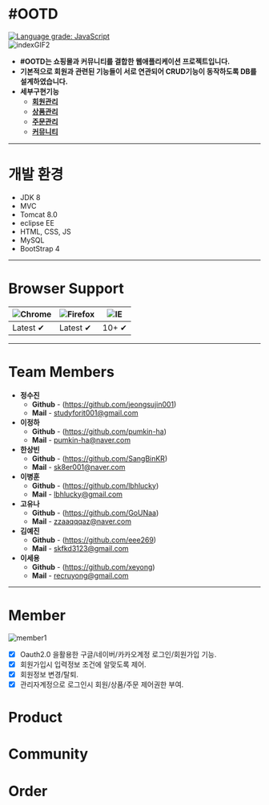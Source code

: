 # #OOTD
[![Language grade: JavaScript](https://img.shields.io/lgtm/grade/javascript/g/eee269/TeamPro.svg?logo=lgtm&logoWidth=18)](https://lgtm.com/projects/g/eee269/TeamPro/context:javascript)<br>
![indexGIF2](https://user-images.githubusercontent.com/73917786/103332993-8c639200-4aaf-11eb-8dc8-ef9579837237.gif)<br/>
* **#OOTD는 쇼핑몰과 커뮤니티를 결합한 웹애플리케이션 프로젝트입니다.**
* **기본적으로 회원과 관련된 기능들이 서로 연관되어 CRUD기능이 동작하도록 DB를 설계하였습니다.** 
* **세부구현기능**
   * **[회원관리](#member)**
   * **[상품관리](#product)**
   * **[주문관리](#order)**
   * **[커뮤니티](#community)**
   
   
---
# 개발 환경
* JDK 8
* MVC
* Tomcat 8.0
* eclipse EE
* HTML, CSS, JS
* MySQL
* BootStrap 4<br>
---
# Browser Support
![Chrome](https://raw.githubusercontent.com/alrra/browser-logos/master/src/chrome/chrome_48x48.png) | ![Firefox](https://raw.githubusercontent.com/alrra/browser-logos/master/src/firefox/firefox_48x48.png) | ![IE](https://raw.githubusercontent.com/alrra/browser-logos/master/src/edge/edge_48x48.png) |
--- | --- | --- |
Latest ✔ | Latest ✔ | 10+ ✔ |

---
# Team Members
* **정수진**
    * **Github** - (https://github.com/jeongsujin001)
    * **Mail** - <studyforit001@gmail.com>
* **이정하**
    * **Github** - (https://github.com/pumkin-ha)
    * **Mail** - <pumkin-ha@naver.com>
* **한상빈**
    * **Github** - (https://github.com/SangBinKR)
    * **Mail** - <sk8er001@naver.com>
* **이병훈**
    * **Github** - (https://github.com/lbhlucky)
    * **Mail** - <lbhlucky@gmail.com>
* **고유나**
    * **Github** - (https://github.com/GoUNaa)
    * **Mail** - <zzaaqqqaz@naver.com>    
* **김예진**
    * **Github** - (https://github.com/eee269)
    * **Mail** - <skfkd3123@gmail.com>
* **이세용**
    * **Github** - (https://github.com/xeyong)
    * **Mail** - <recruyong@gmail.com>       
---
# Member
![member1](https://user-images.githubusercontent.com/73917786/103348338-0d854e00-4add-11eb-870e-e3a2abf92cdf.gif)
- [x] Oauth2.0 을활용한 구글/네이버/카카오계정 로그인/회원가입 기능.
- [x] 회원가입시 입력정보 조건에 알맞도록 제어.
- [x] 회원정보 변경/탈퇴.
- [x] 관리자계정으로 로그인시 회원/상품/주문 제어권한 부여.

# Product

# Community

# Order

